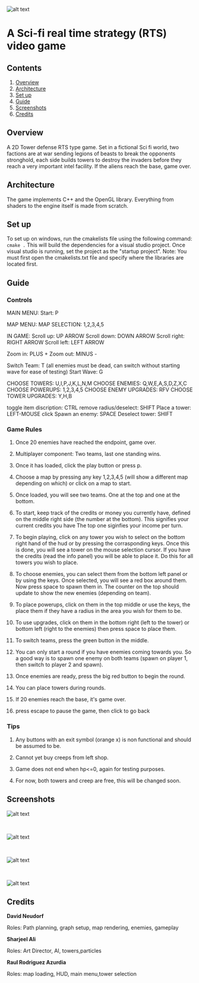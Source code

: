 ![alt text](assets/Graphics/Title/title.png)

# A Sci-fi real time strategy (RTS) video game
## Contents
1. [Overview](#Overview)
2. [Architecture](#Architecture)
3. [Set up](#set-up)
4. [Guide](#Guide)
5. [Screenshots](#Screenshots)
6. [Credits](#Credits)

## Overview

A 2D Tower defense RTS type game. Set in a fictional Sci fi world,
two factions are at war sending legions of beasts to break the opponents
stronghold, each side builds towers to destroy the invaders before they
reach a very important intel facility. If the aliens reach the base, game over.

## Architecture

The game implements C++ and the OpenGL library. Everything from shaders to the engine itself is made from scratch.

## Set up

To set up on windows, run the cmakelists file using the following command:
`cmake .` This will build the dependencies for a visual studio project. Once visual studio is running, set the project as the "startup project". Note: You must first open the cmakelists.txt file and specify where the libraries are located first.

## Guide

### Controls

MAIN MENU:
Start: P

MAP MENU:
MAP SELECTION: 1,2,3,4,5

IN GAME:
Scroll up: UP ARROW
Scroll down: DOWN ARROW
Scroll right: RIGHT ARROW
Scroll left: LEFT ARROW

Zoom in: PLUS +
Zoom out: MINUS -

Switch Team: T (all enemies must be dead, can switch without starting wave for ease of testing)
Start Wave: G

CHOOSE TOWERS: U,I,P,J,K,L,N,M
CHOOSE ENEMIES: Q,W,E,A,S,D,Z,X,C
CHOOSE POWERUPS: 1,2,3,4,5
CHOOSE ENEMY UPGRADES: RFV
CHOOSE TOWER UPGRADES: Y,H,B

toggle item discription: CTRL
remove radius/deselect: SHIFT
Place a tower: LEFT-MOUSE click
Spawn an enemy: SPACE
Deselect tower: SHIFT

### Game Rules

1. Once 20 enemies have reached the endpoint, game over.
2. Multiplayer component: Two teams, last one standing wins.

1. Once it has loaded, click the play button or press p.
2. Choose a map by pressing any key 1,2,3,4,5 (will show a different map depending on which)
   or click on a map to start.
3. Once loaded, you will see two teams. One at the top and one at the bottom.
4. To start, keep track of the credits or money you currently have, defined on the middle
   right side (the number at the bottom). This signifies your current credits you have
   The top one siginfies your income per turn.
5. To begin playing, click on any tower you wish to select on the bottom right hand of the hud
   or by pressing the corrasponding keys. Once this is done, you will see a tower on the mouse
   selection cursor. If you have the credits (read the info panel) you will be able to place it.
   Do this for all towers you wish to place.
6. To choose enemies, you can select them from the bottom left panel or by using the keys. Once
   selected, you will see a red box around them. Now press space to spawn them in. The counter
   on the top should update to show the new enemies (depending on team).
7. To place powerups, click on them in the top middle or use the keys, the place them if they have
   a radius in the area you wish for them to be.
8. To use upgrades, click on them in the bottom right (left to the tower) or bottom left (right to the enemies)
   then press space to place them.
9. To switch teams, press the green button in the middle.
10. You can only start a round if you have enemies coming towards you. So a good way is to spawn one
   enemy on both teams (spawn on player 1, then switch to player 2 and spawn).
11. Once enemies are ready, press the big red button to begin the round.
12. You can place towers during rounds.
13. If 20 enemies reach the base, it's game over.
14. press escape to pause the game, then click to go back

### Tips

1. Any buttons with an exit symbol (orange x) is non functional and should be assumed to be.

2. Cannot yet buy creeps from left shop.

3. Game does not end when hp<=0, again for testing purposes.
4. For now, both towers and creep are free, this will be changed soon.


## Screenshots

![alt text](screenshots/selection.PNG)

<br />

![alt text](screenshots/player1.PNG)

 <br />

![alt text](screenshots/player1a.PNG)

 <br />
 
![alt text](screenshots/player2.PNG)

## Credits

**David Neudorf**

Roles:
Path planning, graph setup, map rendering, enemies, gameplay

**Sharjeel Ali**

Roles:
Art Director, AI, towers,particles

**Raul Rodriguez Azurdia**

Roles:
map loading, HUD, main menu,tower selection
